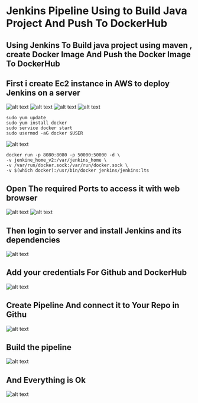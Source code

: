 # Jenkins Pipeline Using to Build Java Project And Push To DockerHub

## Using Jenkins To Build java project using maven , create Docker Image And Push the Docker Image To DockerHub 

## First i create Ec2 instance in AWS to deploy Jenkins on a server
![alt text](https://raw.githubusercontent.com/waleednegm/Jenkins_Pipeline_Build_And_Push_To_DockerHub/main/assets/1.png)
![alt text](https://raw.githubusercontent.com/waleednegm/Jenkins_Pipeline_Build_And_Push_To_DockerHub/main/assets/2.png)
![alt text](https://raw.githubusercontent.com/waleednegm/Jenkins_Pipeline_Build_And_Push_To_DockerHub/main/assets/3.png)
![alt text](https://raw.githubusercontent.com/waleednegm/Jenkins_Pipeline_Build_And_Push_To_DockerHub/main/assets/4.png)

```
sudo yum update
sudo yum install docker
sudo service docker start
sudo usermod -aG docker $USER
```

![alt text](https://raw.githubusercontent.com/waleednegm/Jenkins_Pipeline_Build_And_Push_To_DockerHub/main/assets/5.png)
```
docker run -p 8080:8080 -p 50000:50000 -d \
-v jenkine_home_v2:/var/jenkins_home \
-v /var/run/docker.sock:/var/run/docker.sock \
-v $(which docker):/usr/bin/docker jenkins/jenkins:lts
```

## Open The required Ports to access it with web browser
![alt text](https://raw.githubusercontent.com/waleednegm/Jenkins_Pipeline_Build_And_Push_To_DockerHub/main/assets/6.png)
![alt text](https://raw.githubusercontent.com/waleednegm/Jenkins_Pipeline_Build_And_Push_To_DockerHub/main/assets/7.png)

## Then login to server and install Jenkins and its dependencies
![alt text](https://raw.githubusercontent.com/waleednegm/Jenkins_Pipeline_Build_And_Push_To_DockerHub/main/assets/8.png)

## Add your credentials For Github and DockerHub
![alt text](https://raw.githubusercontent.com/waleednegm/Jenkins_Pipeline_Build_And_Push_To_DockerHub/main/assets/9.png)

## Create Pipeline And connect it to Your Repo in Githu
![alt text](https://raw.githubusercontent.com/waleednegm/Jenkins_Pipeline_Build_And_Push_To_DockerHub/main/assets/10.png)

## Build the pipeline
![alt text](https://raw.githubusercontent.com/waleednegm/Jenkins_Pipeline_Build_And_Push_To_DockerHub/main/assets/11.png)

## And Everything is Ok
![alt text](https://raw.githubusercontent.com/waleednegm/Jenkins_Pipeline_Build_And_Push_To_DockerHub/main/assets/12.png)


